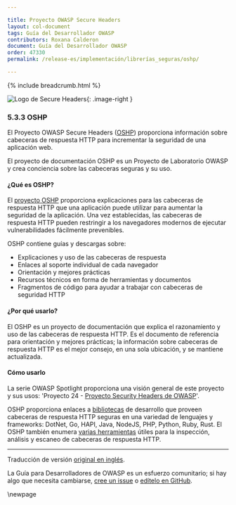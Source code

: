 ```yaml
---

title: Proyecto OWASP Secure Headers
layout: col-document
tags: Guía del Desarrollador OWASP
contributors: Roxana Calderon
document: Guía del Desarrollador OWASP
order: 47330
permalink: /release-es/implementación/librerías_seguras/oshp/

---
```


{% include breadcrumb.html %}

<style type="text/css">
.image-right {
  height: 180px;
  display: block;
  margin-left: auto;
  margin-right: auto;
  float: right;
}
</style>

![Logo de Secure Headers](../../../../assets/images/logos/secure_headers.png "Secure Headers de OWASP"){: .image-right }

### 5.3.3 OSHP

El Proyecto OWASP Secure Headers ([OSHP][oshp]) proporciona información sobre cabeceras de respuesta HTTP
para incrementar la seguridad de una aplicación web.

El proyecto de documentación OSHP es un Proyecto de Laboratorio OWASP
y crea conciencia sobre las cabeceras seguras y su uso.

#### ¿Qué es OSHP?

El [proyecto OSHP][oshp] proporciona explicaciones para las cabeceras de respuesta HTTP que una aplicación
puede utilizar para aumentar la seguridad de la aplicación. Una vez establecidas, las cabeceras de respuesta HTTP
pueden restringir a los navegadores modernos de ejecutar vulnerabilidades fácilmente prevenibles.

OSHP contiene guías y descargas sobre:

* Explicaciones y uso de las cabeceras de respuesta
* Enlaces al soporte individual de cada navegador
* Orientación y mejores prácticas
* Recursos técnicos en forma de herramientas y documentos
* Fragmentos de código para ayudar a trabajar con cabeceras de seguridad HTTP

#### ¿Por qué usarlo?

El OSHP es un proyecto de documentación que explica el razonamiento y uso de las cabeceras de respuesta HTTP.
Es el documento de referencia para orientación y mejores prácticas;
la información sobre cabeceras de respuesta HTTP es el mejor consejo, en una sola ubicación, y se mantiene actualizada.

#### Cómo usarlo

La serie OWASP Spotlight proporciona una visión general de este proyecto
y sus usos: 'Proyecto 24 - [Proyecto Security Headers de OWASP][spotlight24]'.

OSHP proporciona enlaces a [bibliotecas][oshp-libs] de desarrollo que proveen cabeceras de respuesta HTTP seguras
en una variedad de lenguajes y frameworks: DotNet, Go, HAPI, Java, NodeJS, PHP, Python, Ruby, Rust.
El OSHP también enumera [varias herramientas][oshp-tools] útiles para la inspección, análisis
y escaneo de cabeceras de respuesta HTTP.

----
Traducción de versión [original en inglés][release070303].

La Guía para Desarrolladores de OWASP es un esfuerzo comunitario; si hay algo que necesita cambiarse,
[cree un issue][issue070303] o [edítelo en GitHub][edit070303].

[release070303]: https://github.com/OWASP/www-project-developer-guide/blob/main/release/07-implementation/03-secure-libraries/03-secure-headers.md
[edit070303]: https://github.com/OWASP/www-project-developer-guide/blob/main/draft/07-implementation/03-secure-libraries/03-secure-headers.md
[issue070303]: https://github.com/OWASP/www-project-developer-guide/issues/new?labels=content&template=request.md&title=Update:%2007-implementation/03-secure-libraries/03-secure-headers
[oshp]: https://owasp.org/www-project-secure-headers/
[oshp-libs]: https://owasp.org/www-project-secure-headers/#development-libraries
[oshp-tools]: https://owasp.org/www-project-secure-headers/#analysis-tools
[spotlight24]: https://youtu.be/N4F3VWQYU9E

\newpage
